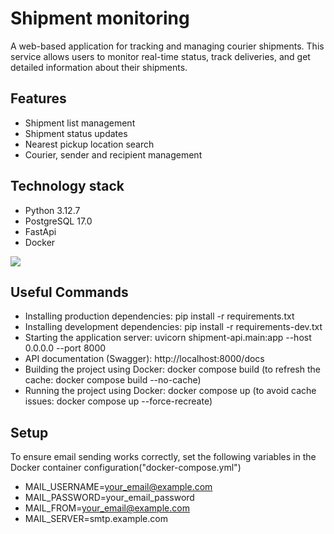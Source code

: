 # Shipment monitoring
A web-based application for tracking and managing courier shipments. This service allows users to monitor real-time status, track deliveries, and get detailed information about their shipments.
## Features
- Shipment list management
- Shipment status updates
- Nearest pickup location search
- Courier, sender and recipient management
## Technology stack
- Python 3.12.7
- PostgreSQL 17.0
- FastApi
- Docker
<img src="https://skillicons.dev/icons?i=python,postgres,fastapi,docker"/>

## Useful Commands
- Installing production dependencies: pip install -r requirements.txt
- Installing development dependencies: pip install -r requirements-dev.txt
- Starting the application server: uvicorn shipment-api.main:app --host 0.0.0.0 --port 8000
- API documentation (Swagger): http://localhost:8000/docs
- Building the project using Docker: docker compose build (to refresh the cache: docker compose build --no-cache)
- Running the project using Docker: docker compose up (to avoid cache issues: docker compose up --force-recreate)
 
## Setup
To ensure email sending works correctly, set the following variables in the Docker container configuration("docker-compose.yml")
- MAIL_USERNAME=your_email@example.com 
- MAIL_PASSWORD=your_email_password 
- MAIL_FROM=your_email@example.com 
- MAIL_SERVER=smtp.example.com
